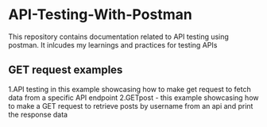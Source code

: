 # API-Testing-With-Postman
This repository contains documentation related to API testing using postman. It inlcudes my learnings and practices for testing APIs

## GET request examples
1.API testing in this example  showcasing how to make get request to fetch data from a specific API endpoint
2.GETpost - this example showcasing how to make a GET request to retrieve posts by username  from an api and print the response data 

